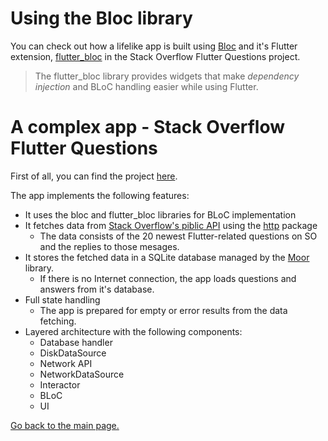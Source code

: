 # Using the Bloc library

You can check out how a lifelike app is built using [Bloc](https://pub.dev/packages/bloc) and it's Flutter extension, [flutter_bloc]( https://pub.dev/packages/flutter_bloc ) in the Stack Overflow Flutter Questions project.

> The flutter_bloc library provides widgets that make *dependency injection* and BLoC handling easier while using Flutter.

# A complex app - Stack Overflow Flutter Questions

First of all, you can find the project [here](01_Complex_project.md).

The app implements the following features:

* It uses the bloc and flutter_bloc libraries for BLoC implementation
* It fetches data from [Stack Overflow's piblic API](https://api.stackexchange.com/docs) using the [http](https://pub.dev/packages/http) package
  * The data consists of the 20 newest Flutter-related questions on SO and the replies to those mesages.
* It stores the fetched data in a SQLite database managed by the [Moor](https://pub.dev/packages/moor) library.
  * If there is no Internet connection, the app loads questions and answers from it's database.
* Full state handling
  * The app is prepared for empty or error results from the data fetching.
* Layered architecture with the following components:
  * Database handler
  * DiskDataSource
  * Network API
  * NetworkDataSource
  * Interactor
  * BLoC
  * UI

[Go back to the main page.](../../README.md) 